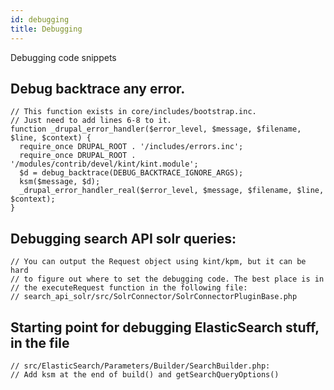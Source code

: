 ```yaml
---
id: debugging
title: Debugging
---
```


Debugging code snippets

## Debug backtrace any error.
```
// This function exists in core/includes/bootstrap.inc.
// Just need to add lines 6-8 to it.
function _drupal_error_handler($error_level, $message, $filename, $line, $context) {
  require_once DRUPAL_ROOT . '/includes/errors.inc';
  require_once DRUPAL_ROOT . '/modules/contrib/devel/kint/kint.module';
  $d = debug_backtrace(DEBUG_BACKTRACE_IGNORE_ARGS);
  ksm($message, $d);
  _drupal_error_handler_real($error_level, $message, $filename, $line, $context);
}
```

## Debugging search API solr queries:
```
// You can output the Request object using kint/kpm, but it can be hard
// to figure out where to set the debugging code. The best place is in
// the executeRequest function in the following file:
// search_api_solr/src/SolrConnector/SolrConnectorPluginBase.php
```

## Starting point for debugging ElasticSearch stuff, in the file
```
// src/ElasticSearch/Parameters/Builder/SearchBuilder.php:
// Add ksm at the end of build() and getSearchQueryOptions()
```
